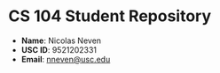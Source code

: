 # CS 104 Student Repository

- **Name**: Nicolas Neven
- **USC ID**: 9521202331
- **Email**: nneven@usc.edu
